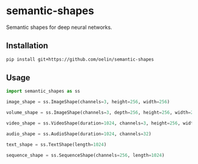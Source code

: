# semantic-shapes

Semantic shapes for deep neural networks.

Installation 
------------

```sh
pip install git+https://github.com/oelin/semantic-shapes
```

Usage
-----

```python
import semantic_shapes as ss

image_shape = ss.ImageShape(channels=3, height=256, width=256)

volume_shape = ss.ImageShape(channels=3, depth=256, height=256, width=256)

video_shape = ss.VideoShape(duration=1024, channels=3, height=256, width=256)

audio_shape = ss.AudioShape(duration=1024, channels=32)

text_shape = ss.TextShape(length=1024)

sequence_shape = ss.SequenceShape(channels=256, length=1024)
```
